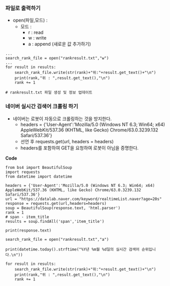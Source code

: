 ### 파일로 출력하기
- open(파일,모드) :
    - 모드 : 
        - r : read
        - w : write
        - a : append (새로운 값 추가하기)
```
...
search_rank_file = open("rankresult.txt","w")
...
for result in results:
    search_rank_file.write(str(rank)+"위:"+result.get_text()+"\n")
    print(rank,"위 : ",result.get_text(),"\n")
    rank += 1

# rankresult.txt 파일 생성 및 정보 업데이트
```

### 네이버 실시간 검색어 크롤링 하기
- 네이버는 로봇이 자동으로 크롤링하는 것을 방지한다.
    - headers = {'User-Agent':'Mozilla/5.0 (Windows NT 6.3; Win64; x64) AppleWebKit/537.36 (KHTML, like Gecko) Chrome/63.0.3239.132 Safari/537.36'}
    - 선언 후 requests.get(url, headers = headers)
    - headers를 포함하여 GET을 요청하여 로봇이 아님을 증명한다.

**Code**
```
from bs4 import BeautifulSoup
import requests
from datetime import datetime

headers = {'User-Agent':'Mozilla/5.0 (Windows NT 6.3; Win64; x64) AppleWebKit/537.36 (KHTML, like Gecko) Chrome/63.0.3239.132 Safari/537.36'}
url = "https://datalab.naver.com/keyword/realtimeList.naver?age=20s"
response = requests.get(url,headers=headers)
soup = BeautifulSoup(response.text, 'html.parser')
rank = 1
# span - item_title
results = soup.findAll('span','item_title')

print(response.text)

search_rank_file = open("rankresult.txt","a")

print(datetime.today().strftime("%Y년 %m월 %d일의 실시간 검색어 순위입니다.\n"))

for result in results:
    search_rank_file.write(str(rank)+"위:"+result.get_text()+"\n")
    print(rank,"위 : ",result.get_text(),"\n")
    rank += 1
```